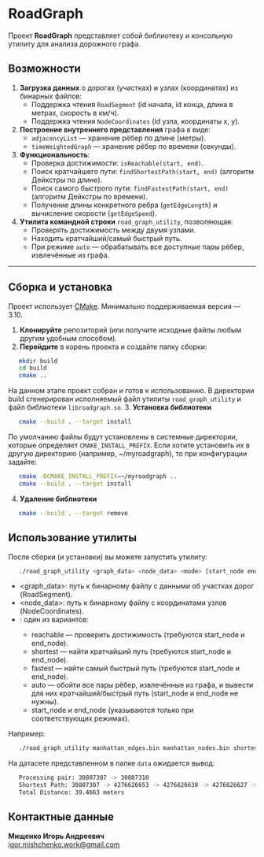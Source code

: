 # RoadGraph

Проект **RoadGraph** представляет собой библиотеку и консольную утилиту для анализа дорожного графа.  

## Возможности

1. **Загрузка данных** о дорогах (участках) и узлах (координатах) из бинарных файлов:
   - Поддержка чтения `RoadSegment` (id начала, id конца, длина в метрах, скорость в км/ч).
   - Поддержка чтения `NodeCoordinates` (id узла, координаты x, y).
2. **Построение внутреннего представления** графа в виде:
   - `adjacencyList` — хранение рёбер по длине (метры).
   - `timeWeightedGraph` — хранение рёбер по времени (секунды).
3. **Функциональность**:
   - Проверка достижимости: `isReachable(start, end)`.
   - Поиск кратчайшего пути: `findShortestPath(start, end)` (алгоритм Дейкстры по длине).
   - Поиск самого быстрого пути: `findFastestPath(start, end)` (алгоритм Дейкстры по времени).
   - Получение длины конкретного ребра (`getEdgeLength`) и вычисление скорости (`getEdgeSpeed`).
4. **Утилита командной строки** `road_graph_utility`, позволяющая:
   - Проверять достижимость между двумя узлами.
   - Находить кратчайший/самый быстрый путь.
   - При режиме `auto` — обрабатывать все доступные пары рёбер, извлечённые из графа.

---

## Сборка и установка

Проект использует [CMake](https://cmake.org/). Минимально поддерживаемая версия — 3.10.

1. **Клонируйте** репозиторий (или получите исходные файлы любым другим удобным способом).
2. **Перейдите** в корень проекта и создайте папку сборки:
```bash
   mkdir build
   cd build
   cmake ..
```
   На данном этапе проект собран и готов к использованию.
   В директории build сгенерирован исполняемый файл утилиты `road_graph_utility` и файл библиотеки `libroadgraph.so`.
3. **Установка библиотеки** 
```bash
   cmake --build . --target install
```
   По умолчанию файлы будут установлены в системные директории, которые определяет `CMAKE_INSTALL_PREFIX`.
   Если хотите установить их в другую директорию (например, ~/myroadgraph), то при конфигурации задайте:
```bash
   cmake -DCMAKE_INSTALL_PREFIX=~/myroadgraph ..
   cmake --build . --target install
```
4. **Удаление библиотеки**
```bash 
   cmake --build . --target remove
```
## Использование утилиты
После сборки (и установки) вы можете запустить утилиту: 
```bash
   ./road_graph_utility <graph_data> <node_data> <mode> [start_node end_node] 
```
-  <graph_data>: путь к бинарному файлу с данными об участках дорог (RoadSegment).
-  <node_data>: путь к бинарному файлу с координатами узлов (NodeCoordinates).
-  <mode>: один из вариантов:
    -  reachable — проверить достижимость (требуются start_node и end_node).
    -  shortest — найти кратчайший путь (требуются start_node и end_node).
    -  fastest — найти самый быстрый путь (требуются start_node и end_node).
    -  auto — обойти все пары рёбер, извлечённые из графа, и вывести для них кратчайший/быстрый путь (start_node и end_node не нужны).
    -  start_node и end_node (указываются только при соответствующих режимах).

Например: 
```bash
   ./road_graph_utility manhattan_edges.bin manhattan_nodes.bin shortest 30807307 30807310 
```

На датасете представленном в папке `data` ожидается вывод:
```bash 
   Processing pair: 30807307 -> 30807310
   Shortest Path: 30807307 -> 4276626653 -> 4276626638 -> 4276626627 -> 4276626608 -> 4276626593 -> 30807309 -> 30807310
   Total Distance: 39.4663 meters 
```

## Контактные данные

**Мищенко Игорь Андреевич**  
[igor.mishchenko.work@gmail.com](mailto:igor.mishchenko.work@gmail.com)
